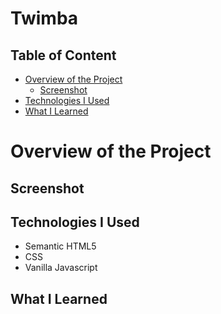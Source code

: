 # Twimba
 
 ## Table of Content

 * [Overview of the Project](#overview-of-the-project)
      * [Screenshot](#screenshot)
 * [Technologies I Used](#technologies-i-used)
 * [What I Learned](#what-i-learned) 
 
# Overview of the Project


## Screenshot


## Technologies I Used
* Semantic HTML5
* CSS
* Vanilla Javascript

## What I Learned

